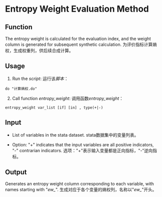 # Entropy Weight Evaluation Method

## Function
The entropy weight is calculated for the evaluation index, and the weight column is generated for subsequent synthetic calculation.
为评价指标计算熵权，生成权重列，供后续合成计算。

## Usage
1. Run the *script*:
运行该*脚本*：
```
do "计算熵权.do"
```
2. Call function *entropy_weight*:
调用函数*entropy_weight*：
```
entropy_weight var_list [if] [in] , type(+|-)
```

## Input
- List of variables in the stata dataset.
stata数据集中的变量列表。

- Option: "+" indicates that the input variables are all positive indicators, "-" contrarian indicators.
选项："+"表示输入变量都是正向指标，"-"逆向指标。
 
## Output
Generates an entropy weight column corresponding to each variable, with names starting with "*ew_*".
生成对应于各个变量的熵权列，名称以"*ew_*"开头。
